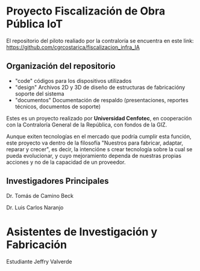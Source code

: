 # Proyecto Fiscalización de Obra Pública IoT

El repositorio del piloto realiado por la contraloría se encuentra en este link:
https://github.com/cgrcostarica/fiscalizacion_infra_IA

## Organización del repositorio
- "code" códigos para los dispositivos utilizados
- "design" Archivos 2D y 3D de diseño de estructuras de fabricacióny soporte del sistema
- "documentos" Documentación de respaldo (presentaciones, reportes técnicos, documentos de soporte)


Estes es un proyecto realizado por **Universidad Cenfotec**, en cooperación con la Contraloría General de la República, con fondos de la GIZ.

Aunque exiten tecnologías en el mercado que podría cumplir esta función, este proyecto va dentro de la filosofía "Nuestros para fabricar, adaptar, reparar y crecer", es decir, la intencióne s crear tecnología sobre la cual se pueda evolucionar, y cuyo mejoramiento dependa de nuestras propias acciones y no de la capacidad de un proveedor.

## Investigadores Principales

Dr. Tomás de Camino Beck

Dr. Luis Carlos Naranjo

# Asistentes de Investigación y Fabricación

Estudiante Jeffry Valverde
